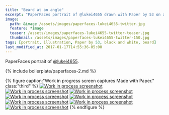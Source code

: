 ```yaml
---
title: "Beard at an angle"
excerpt: "PaperFaces portrait of @lukei4655 drawn with Paper by 53 on an iPad."
image: 
  path: &image /assets/images/paperfaces-lukei4655-twitter.jpg 
  feature: *image
  teaser: /assets/images/paperfaces-lukei4655-twitter-teaser.jpg
  thumbnail: /assets/images/paperfaces-lukei4655-twitter-150.jpg
tags: [portrait, illustration, Paper by 53, black and white, beard]
last_modified_at: 2017-01-17T14:55:36-05:00
---
```


PaperFaces portrait of [@lukei4655](https://twitter.com/lukei4655).

{% include boilerplate/paperfaces-2.md %}

{% figure caption:"Work in progress screen captures Made with Paper." class:"third" %}
[![Work in process screenshot](/assets/images/paperfaces-lukei4655-process-1-600.jpg)](/assets/images/paperfaces-lukei4655-process-1-lg.jpg)
[![Work in process screenshot](/assets/images/paperfaces-lukei4655-process-2-600.jpg)](/assets/images/paperfaces-lukei4655-process-2-lg.jpg)
[![Work in process screenshot](/assets/images/paperfaces-lukei4655-process-3-600.jpg)](/assets/images/paperfaces-lukei4655-process-3-lg.jpg)
[![Work in process screenshot](/assets/images/paperfaces-lukei4655-process-4-600.jpg)](/assets/images/paperfaces-lukei4655-process-4-lg.jpg)
[![Work in process screenshot](/assets/images/paperfaces-lukei4655-process-5-600.jpg)](/assets/images/paperfaces-lukei4655-process-5-lg.jpg)
[![Work in process screenshot](/assets/images/paperfaces-lukei4655-process-6-600.jpg)](/assets/images/paperfaces-lukei4655-process-6-lg.jpg)
[![Work in process screenshot](/assets/images/paperfaces-lukei4655-process-7-600.jpg)](/assets/images/paperfaces-lukei4655-process-7-lg.jpg)
[![Work in process screenshot](/assets/images/paperfaces-lukei4655-process-8-600.jpg)](/assets/images/paperfaces-lukei4655-process-8-lg.jpg)
{% endfigure %}
